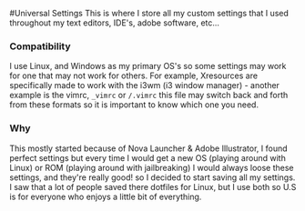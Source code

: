 #Universal Settings
This is where I store all my custom settings that I used throughout my text editors, IDE's, adobe software, etc...

### Compatibility
I use Linux, and Windows as my primary OS's so some settings may work for one that may not work for others. For example, Xresources are specifically made to work with the i3wm (i3 window manager) - another example is the vimrc, `_vimrc` or `/.vimrc` this file may switch back and forth from these formats so it is important to know which one you need.

### Why
This mostly started because of Nova Launcher & Adobe Illustrator, I found perfect settings but every time I would get a new OS (playing around with Linux) or ROM (playing around with jailbreaking) I would always loose these settings, and they're really good! so I decided to start saving all my settings. I saw that a lot of people saved there dotfiles for Linux, but I use both so U.S is for everyone who enjoys a little bit of everything.
